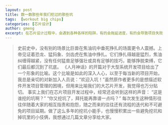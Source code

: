 ```yaml
---
layout: post
title: 数一数那些年我们挖过的那些坑
tags:  [workout big chips]
categories: [芯片设计]
author: gmeng
excerpt: 在芯片设计过程中，会遇到各种各样的陷阱，有的会拖延进度，有的会导致项目失败。
---
```

>史前史中，没有别的场景比巨兽在焦油坑中垂死挣扎的场面更令人震撼。上帝见证着恐龙、猛犸象、剑齿虎在焦油中挣扎。它们挣扎得越是猛烈，焦油纠缠得越紧，没有任何猛兽足够强壮或具有足够的技巧，能够挣脱束缚，它们最后都沉到了坑底。
《人月神话》的开篇对于大型系统开发项目给出了一个形象的比喻。这个比喻是如此的深入人心，以至于每当新的项目开始，我总是亲切的对新加入人员说：“欢迎入坑！”虽然原作者更多的是想描述软件开发项目管理的困境，但用来比喻我们的大芯片开发，我觉得也万分贴切。
事实上我们在芯片项目开发过程中，经常还会听到这样的声音：
“这是谁挖的坑啊？”
“你又挖坑了，拜托能再靠谱一点吗？”
每次发生这种情形往往伴随着大家的相互指责和抱怨，随之而来的往往还有流程的迭代和不可避免的项目延期。做了这么多年的挖坑小能手，也慢慢积累出一些避免挖坑和掉坑里的小伎俩，我想通过几篇文章分享给大家。


